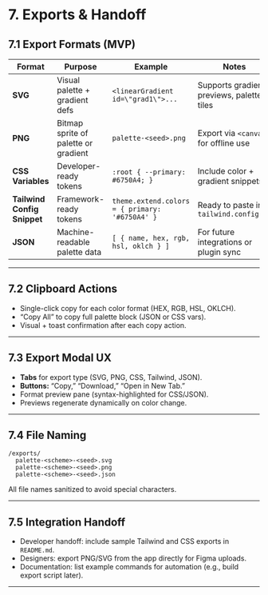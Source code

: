 # 7. Exports & Handoff

## **7.1 Export Formats (MVP)**

| Format                      | Purpose                              | Example                                        | Notes                                     |
| --------------------------- | ------------------------------------ | ---------------------------------------------- | ----------------------------------------- |
| **SVG**                     | Visual palette + gradient defs       | `<linearGradient id=\"grad1\">...`             | Supports gradient previews, palette tiles |
| **PNG**                     | Bitmap sprite of palette or gradient | `palette-<seed>.png`                           | Export via `<canvas>` for offline use     |
| **CSS Variables**           | Developer-ready tokens               | `:root { --primary: #6750A4; }`                | Include color + gradient snippets         |
| **Tailwind Config Snippet** | Framework-ready tokens               | `theme.extend.colors = { primary: '#6750A4' }` | Ready to paste into `tailwind.config.js`  |
| **JSON**                    | Machine-readable palette data        | `[ { name, hex, rgb, hsl, oklch } ]`           | For future integrations or plugin sync    |

---

## **7.2 Clipboard Actions**

* Single-click copy for each color format (HEX, RGB, HSL, OKLCH).
* “Copy All” to copy full palette block (JSON or CSS vars).
* Visual + toast confirmation after each copy action.

---

## **7.3 Export Modal UX**

* **Tabs** for export type (SVG, PNG, CSS, Tailwind, JSON).
* **Buttons:** “Copy,” “Download,” “Open in New Tab.”
* Format preview pane (syntax-highlighted for CSS/JSON).
* Previews regenerate dynamically on color change.

---

## **7.4 File Naming**

```
/exports/
  palette-<scheme>-<seed>.svg
  palette-<scheme>-<seed>.png
  palette-<scheme>-<seed>.json
```

All file names sanitized to avoid special characters.

---

## **7.5 Integration Handoff**

* Developer handoff: include sample Tailwind and CSS exports in `README.md`.
* Designers: export PNG/SVG from the app directly for Figma uploads.
* Documentation: list example commands for automation (e.g., build export script later).

---
